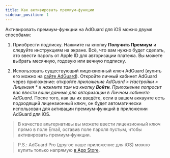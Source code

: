 ```yaml
---
title: Как активировать премиум-функции
sidebar_position: 1
---
```


Активировать премиум-функции на AdGuard для iOS можно двумя способами:

1) Приобрести подписку. Нажмите на кнопку **Получить Премиум** и следуйте инструкциям на экране. Всё, что вам нужно будет сделать, это ввести пароль от Apple ID для авторизации платежа. Вы можете выбрать месячную, годовую или вечную подписку.

2) Использовать существующий лицензионный ключ AdGuard (купить его можно на [сайте AdGuard](https://adguard.com/ru/license.html)). Откройте личный кабинет AdGuard через приложение: откройте *приложение AdGuard > Настройки > Лицензия * и нажмите там на кнопку **Войти**. Приложение попросит вас ввести ваши данные для авторизации в Личном кабинете AdGuard*. После того, как вы их введёте, если в вашем аккаунте есть подходящий лицензионный ключ, он будет автоматически использован для активации премиум-функций в приложении AdGuard для iOS.

> В качестве альтернативы вы можете ввести лицензионный ключ прямо в поле Email, оставив поле пароля пустым, чтобы активировать премиум-функции.

> P.S.: AdGuard Pro (другое наше приложение для iOS) можно купить только напрямую [в App Store](https://apps.apple.com/app/adguard-pro-adblock-privacy/id1126386264).